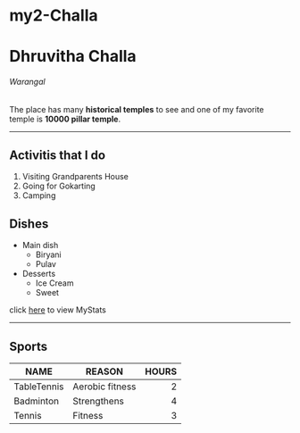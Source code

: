 # my2-Challa
# Dhruvitha Challa
###### Warangal

The place has many **historical temples** to see and one of my favorite temple is **10000 pillar temple**.
___
## Activitis that I do 
1. Visiting Grandparents House
2. Going for Gokarting
3. Camping

## Dishes
* Main dish
    * Biryani
    * Pulav
* Desserts
    * Ice Cream
    * Sweet

click [here](MyStats.md) to view MyStats 
___
 ## Sports

 | NAME        | REASON          | HOURS |
 | ------------| --------------- | ----: |
 | TableTennis | Aerobic fitness | 2     |
 | Badminton   | Strengthens     | 4     |
 | Tennis      | Fitness         | 3     |
 
